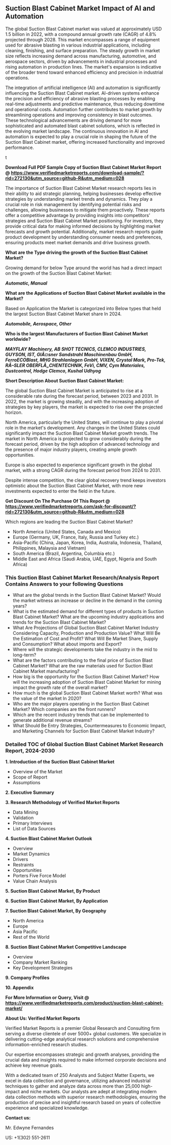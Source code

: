 <h2>Suction Blast Cabinet Market Impact of AI and Automation</h2><p>The global Suction Blast Cabinet market was valued at approximately USD 1.5 billion in 2022, with a compound annual growth rate (CAGR) of 4.8% projected through 2028. This market encompasses a range of equipment used for abrasive blasting in various industrial applications, including cleaning, finishing, and surface preparation. The steady growth in market size reflects increasing demand across manufacturing, automotive, and aerospace sectors, driven by advancements in industrial processes and rising automation in production lines. The market's expansion is indicative of the broader trend toward enhanced efficiency and precision in industrial operations.</p><p>The integration of artificial intelligence (AI) and automation is significantly influencing the Suction Blast Cabinet market. AI-driven systems enhance the precision and efficiency of abrasive blasting processes by enabling real-time adjustments and predictive maintenance, thus reducing downtime and operational costs. Automation further contributes to market growth by streamlining operations and improving consistency in blast outcomes. These technological advancements are driving demand for more sophisticated and automated blast cabinet solutions, which is reflected in the evolving market landscape. The continuous innovation in AI and automation is expected to play a crucial role in shaping the future of the Suction Blast Cabinet market, offering increased functionality and improved performance.</p>t</p><p id="" class=""><strong>Download Full PDF Sample Copy of Suction Blast Cabinet Market Report @ <a href="https://www.verifiedmarketreports.com/download-sample/?rid=272130&utm_source=github-R&utm_medium=028" target="_blank">https://www.verifiedmarketreports.com/download-sample/?rid=272130&utm_source=github-R&utm_medium=028</a></strong></p><p>The importance of&nbsp;Suction Blast Cabinet Market research reports lies in their ability to aid strategic planning, helping businesses develop effective strategies by understanding market trends and dynamics. They play a crucial role in risk management by identifying potential risks and challenges, allowing businesses to mitigate them proactively. These reports offer a competitive advantage by providing insights into competitors' strategies and Suction Blast Cabinet Market positioning. For investors, they provide critical data for making informed decisions by highlighting market forecasts and growth potential. Additionally, market research reports guide product development by understanding consumer needs and preferences, ensuring products meet market demands and drive business growth.</p><p><strong>What are the&nbsp;Type driving the growth of the Suction Blast Cabinet Market?</strong></p><p id="" class="">Growing demand for below Type around the world has had a direct impact on the growth of the Suction Blast Cabinet Market:</p><em><strong>Automatic, Manual</strong></em></p><strong>What are the&nbsp;Applications&nbsp;of Suction Blast Cabinet Market available in the Market?</strong></p><p id="" class="">Based on Application the Market is categorized into Below types that held the largest Suction Blast Cabinet Market share In 2024.</p><em><strong>Automobile, Aerospace, Other</strong></em></p><strong>Who is the largest Manufacturers of Suction Blast Cabinet Market worldwide?</strong></p><p><em><strong>MAYFLAY Machinery, AB SHOT TECNICS, CLEMCO INDUSTRIES, GUYSON, IST, GlÃ¤sner Sandstrahl Maschinenbau GmbH, FerroECOBlast, MHG Strahlanlagen GmbH, VIXEN, Crystal Mark, Pro-Tek, RÃ–SLER OBERFLÃ„CHENTECHNIK, FeVi, CMV, Cym Materiales, Dustcontrol, Hodge Clemco, Kushal Udhyog</strong></em></p><p id="" class=""><strong>Short Description About Suction Blast Cabinet Market:</strong></p><p>The global Suction Blast Cabinet Market is anticipated to rise at a considerable rate during the forecast period, between 2023 and 2031. In 2022, the market is growing steadily, and with the increasing adoption of strategies by key players, the market is expected to rise over the projected horizon.</p><p>North America, particularly the United States, will continue to play a pivotal role in the market's development. Any changes in the United States could significantly impact the Suction Blast Cabinet Market growth trends. The market in North America is projected to grow considerably during the forecast period, driven by the high adoption of advanced technology and the presence of major industry players, creating ample growth opportunities.</p><p>Europe is also expected to experience significant growth in the global market, with a strong CAGR during the forecast period from 2024 to 2031.</p><p>Despite intense competition, the clear global recovery trend keeps investors optimistic about the Suction Blast Cabinet Market, with more new investments expected to enter the field in the future.</p><p id="" class=""><strong>Get Discount On The Purchase Of This Report @ <a href="https://www.verifiedmarketreports.com/ask-for-discount/?rid=272130&utm_source=github-R&utm_medium=028" target="_blank">https://www.verifiedmarketreports.com/ask-for-discount/?rid=272130&utm_source=github-R&utm_medium=028</a></strong></p>Which regions are leading the Suction Blast Cabinet Market?</p><ul><li>North America (United States, Canada and Mexico)</li><li>Europe (Germany, UK, France, Italy, Russia and Turkey etc.)</li><li>Asia-Pacific (China, Japan, Korea, India, Australia, Indonesia, Thailand, Philippines, Malaysia and Vietnam)</li><li>South America (Brazil, Argentina, Columbia etc.)</li><li>Middle East and Africa (Saudi Arabia, UAE, Egypt, Nigeria and South Africa)</li></ul><h3 id="" class="">This Suction Blast Cabinet Market Research/Analysis Report Contains Answers to your following Questions</h3><ul><li>What are the global trends in the Suction Blast Cabinet Market? Would the market witness an increase or decline in the demand in the coming years?</li><li>What is the estimated demand for different types of products in Suction Blast Cabinet Market? What are the upcoming industry applications and trends for the Suction Blast Cabinet Market?</li><li>What Are Projections of Global Suction Blast Cabinet Market Industry Considering Capacity, Production and Production Value? What Will Be the Estimation of Cost and Profit? What Will Be Market Share, Supply and Consumption? What about imports and Export?</li><li>Where will the strategic developments take the industry in the mid to long-term?</li><li>What are the factors contributing to the final price of Suction Blast Cabinet Market? What are the raw materials used for Suction Blast Cabinet Market manufacturing?</li><li>How big is the opportunity for the Suction Blast Cabinet Market? How will the increasing adoption of Suction Blast Cabinet Market for mining impact the growth rate of the overall market?</li><li>How much is the global Suction Blast Cabinet Market worth? What was the value of the market In 2020?</li><li>Who are the major players operating in the Suction Blast Cabinet Market? Which companies are the front runners?</li><li>Which are the recent industry trends that can be implemented to generate additional revenue streams?</li><li>What Should Be Entry Strategies, Countermeasures to Economic Impact, and Marketing Channels for Suction Blast Cabinet Market Industry?</li></ul><h3 id="" class="">Detailed TOC of Global Suction Blast Cabinet Market Research Report, 2024-2030</h3><p id="" class=""><strong>1. Introduction of the Suction Blast Cabinet Market</strong></p><ul><li>Overview of the Market</li><li>Scope of Report</li><li>Assumptions</li></ul><p id="" class=""><strong>2. Executive Summary</strong></p><p id="" class=""><strong>3. Research Methodology of Verified Market Reports</strong></p><ul><li>Data Mining</li><li>Validation</li><li>Primary Interviews</li><li>List of Data Sources</li></ul><p id="" class=""><strong>4. Suction Blast Cabinet Market Outlook</strong></p><ul><li>Overview</li><li>Market Dynamics</li><li>Drivers</li><li>Restraints</li><li>Opportunities</li><li>Porters Five Force Model</li><li>Value Chain Analysis</li></ul><p id="" class=""><strong>5. Suction Blast Cabinet Market, By Product</strong></p><p id="" class=""><strong>6. Suction Blast Cabinet Market, By Application</strong></p><p id="" class=""><strong>7. Suction Blast Cabinet Market, By Geography</strong></p><ul><li>North America</li><li>Europe</li><li>Asia Pacific</li><li>Rest of the World</li></ul><p id="" class=""><strong>8. Suction Blast Cabinet Market Competitive Landscape</strong></p><ul><li>Overview</li><li>Company Market Ranking</li><li>Key Development Strategies</li></ul><p id="" class=""><strong>9. Company Profiles</strong></p><p id="" class=""><strong>10. Appendix</strong></p><p id="" class=""><strong>For More Information or Query, Visit @ <a href="https://www.verifiedmarketreports.com/product/suction-blast-cabinet-market/" target="_blank">https://www.verifiedmarketreports.com/product/suction-blast-cabinet-market/</a></strong></p><p id="" class=""><strong>About Us: Verified Market Reports</strong></p><p id="" class="">Verified Market Reports is a premier Global Research and Consulting firm serving a diverse clientele of over 5000+ global customers. We specialize in delivering cutting-edge analytical research solutions and comprehensive information-enriched research studies.</p><p id="" class="">Our expertise encompasses strategic and growth analyses, providing the crucial data and insights required to make informed corporate decisions and achieve key revenue goals.</p><p id="" class="">With a dedicated team of 250 Analysts and Subject Matter Experts, we excel in data collection and governance, utilizing advanced industrial techniques to gather and analyze data across more than 25,000 high-impact and niche markets. Our analysts are adept at integrating modern data collection methods with superior research methodologies, ensuring the production of precise and insightful research based on years of collective experience and specialized knowledge.</p><p id="" class=""><strong>Contact us:</strong></p><p id="" class="">Mr. Edwyne Fernandes</p><p id="" class="">US: +1(302) 551-2611</p>